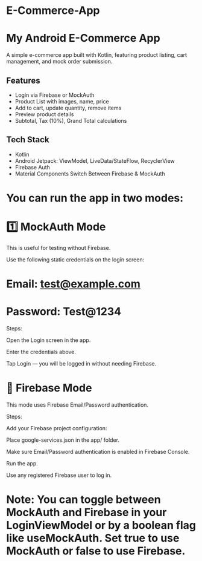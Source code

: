 # E-Commerce-App

# My Android E-Commerce App
A simple e-commerce app built with Kotlin, featuring product listing, cart management, and mock order submission.
## Features
- Login via Firebase or MockAuth
- Product List with images, name, price
- Add to cart, update quantity, remove items
- Preview product details
- Subtotal, Tax (10%), Grand Total calculations
## Tech Stack
- Kotlin
- Android Jetpack: ViewModel, LiveData/StateFlow, RecyclerView
- Firebase Auth
- Material Components
  Switch Between Firebase & MockAuth

# You can run the app in two modes:

# 1️⃣ MockAuth Mode

This is useful for testing without Firebase.

Use the following static credentials on the login screen:

# Email: test@example.com
# Password: Test@1234


Steps:

Open the Login screen in the app.

Enter the credentials above.

Tap Login — you will be logged in without needing Firebase.

#  ️⃣ Firebase Mode


This mode uses Firebase Email/Password authentication.

Steps:

Add your Firebase project configuration:

Place google-services.json in the app/ folder.

Make sure Email/Password authentication is enabled in Firebase Console.

Run the app.

Use any registered Firebase user to log in.

# Note: You can toggle between MockAuth and Firebase in your LoginViewModel or by a boolean flag like useMockAuth. Set true to use MockAuth or false to use Firebase.
